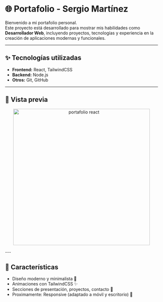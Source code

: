 # 🌐 Portafolio - Sergio Martínez

Bienvenido a mi portafolio personal.  
Este proyecto está desarrollado para mostrar mis habilidades como **Desarrollador Web**, incluyendo proyectos, tecnologías y experiencia en la creación de aplicaciones modernas y funcionales.  

---

## ✨ Tecnologías utilizadas
- **Frontend:** React, TailwindCSS  
- **Backend:** Node.js   
- **Otros:** Git, GitHub 

---

## 📸 Vista previa
<p align="center">
<img src="https://private-user-images.githubusercontent.com/144632086/480586151-b213c4bf-b8e4-4ad8-bad3-d59f3c8b63ce.png?jwt=eyJ0eXAiOiJKV1QiLCJhbGciOiJIUzI1NiJ9.eyJpc3MiOiJnaXRodWIuY29tIiwiYXVkIjoicmF3LmdpdGh1YnVzZXJjb250ZW50LmNvbSIsImtleSI6ImtleTUiLCJleHAiOjE3NTU4MTYyMTQsIm5iZiI6MTc1NTgxNTkxNCwicGF0aCI6Ii8xNDQ2MzIwODYvNDgwNTg2MTUxLWIyMTNjNGJmLWI4ZTQtNGFkOC1iYWQzLWQ1OWYzYzhiNjNjZS5wbmc_WC1BbXotQWxnb3JpdGhtPUFXUzQtSE1BQy1TSEEyNTYmWC1BbXotQ3JlZGVudGlhbD1BS0lBVkNPRFlMU0E1M1BRSzRaQSUyRjIwMjUwODIxJTJGdXMtZWFzdC0xJTJGczMlMkZhd3M0X3JlcXVlc3QmWC1BbXotRGF0ZT0yMDI1MDgyMVQyMjM4MzRaJlgtQW16LUV4cGlyZXM9MzAwJlgtQW16LVNpZ25hdHVyZT1mMDBlMjkxNjVhODlkNzkzZTkyZjkyYmY0YWZmOGYwNmYyNjZhNWYxZGFjYTRhMDJjODMxZTk2MGMxOGQwMTAzJlgtQW16LVNpZ25lZEhlYWRlcnM9aG9zdCJ9.B_CLJMgAhuXpiMNsLJpzx028mBk7lmGBY10KeXpkJLA" alt="portafolio react" width="450" />
</p>
---

## 🚀 Características
- Diseño moderno y minimalista 🎨  
- Animaciones con TailwindCSS ✨  
- Secciones de presentación, proyectos, contacto 📂  
- Proximamente: Responsive (adaptado a móvil y escritorio) 📱  
